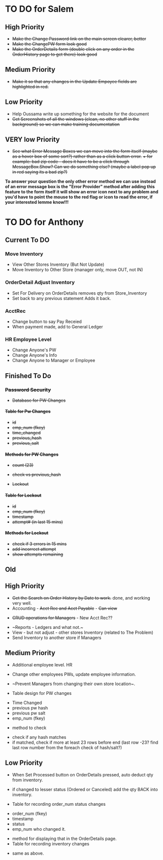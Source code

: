 # TO DO for Salem

## High Priority
* ~~Make the Change Password link on the main screen clearer, better~~
* ~~Make the ChangePW form look good~~
* ~~Make the OrderDetails form (double click on any order in the OrderHistory page to get there) look good~~

## Medium Priority
* ~~Make it so that any changes in the Update Empoyee fields are highlighted in red.~~

## Low Priority
* Help Oussama write up something for the website for the document
* ~~Get Screenshots of all the windows (clean, no other stuff in the background) so we can make training documentation~~

## VERY low Priority
* ~~See what Error Message Boxes we can move into the form itself (maybe as a hover box of some sort?) rather than as a click button error.~~
~~+ for example: bad zip code - does it have to be a click through MessageBox.Show? Can we do something else? (maybe a label pop up in red saying its a bad zip?)~~

**To answer your question the only other error method we can use instead of an error message box is the "Error Provider" method after adding this feature to the form itself it will show an error icon next to any problem and you'd have to point the mouse to the red flag or icon to read the error, if your interested lemme know!!!**


# TO DO for Anthony

## Current To DO

### Move Inventory
* View Other Stores Inventory (But Not Update)
* Move Inventory to Other Store (manager only, move OUT, not IN)

### OrderDetail Adjust Inventory
* Set For Delivery on OrderDetails removes qty from Store_Inventory
* Set back to any previous statement Adds it back.

### AcctRec 
* Change button to say Pay Receied
* When payment made, add to General Ledger

### HR Employee Level
* Change Anyone's PW
* Change Anyone's Info
* Change Anyone to Manager or Employee


## Finished To Do


### ~~Password Security~~

* ~~Database for PW Changes~~

#### ~~Table for Pw Changes~~
* ~~id~~
* ~~emp_num (fkey)~~
* ~~time_changed~~
* ~~previous_hash~~
* ~~previous_salt~~

#### ~~Methods for PW Changes~~
* ~~count (23)~~
* ~~check vs previous_hash~~

* ~~Lockout~~

#### ~~Table for Lockout~~
* ~~id~~
* ~~emp_num (fkey)~~
* ~~timestamp~~
* ~~attempt# (in last 15 mins)~~



#### ~~Methods for Lockout~~
* ~~check if 3 errors in 15 mins~~
* ~~add incorrect attempt~~
* ~~show attempts remaining~~


## Old

## High Priority
* ~~Get the Search on Order History by Date to work.~~ done, and working very well.
* Accounting - ~~Acct Rec and Acct Payable~~ - ~~Can view~~
+ ~~CRUD operations for Managers~~ - New Acct Rec??
* ~Reports - Ledgers and what not.~
* View - but not adjust - other stores Inventory (related to The Problem)
* Send Inventory to another store if Managers

## Medium Priority
* Additional employee level. HR
+ Change other employees PWs, update employee information.
* ~Prevent Managers from changing their own store location~.

* Table design for PW changes 
+ Time Changed
+ previous pw hash
+ previous pw salt
+ emp_num (fkey)
* method to check
+ check if any hash matches
+ if matched, check if more at least 23 rows before end (last row -23? find last row number from the foreach check of hash/salt?)



## Low Priority
* When Set Processed button on OrderDetails pressed, auto deduct qty from inventory.
* if changed to lesser status (Ordered or Canceled) add the qty BACK into inventory. 

* Table for recording order_num status changes
+ order_num (fkey)
+ timestamp
+ status
+ emp_num who changed it.
* method for displaying that in the OrderDetails page.
* Table for recording inventory changes
+ same as above.

